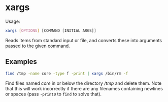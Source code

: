 # xargs

Usage:

```bash
xargs [OPTIONS] [COMMAND [INITIAL ARGS]]
```

Reads items from standard input or file, and converts these into arguments passed to the given command.

## Examples

```bash
find /tmp -name core -type f -print | xargs /bin/rm -f
```

Find files named _core_ in or below the directory _/tmp_ and delete them. Note that this will work incorrectly if there are any filenames containing newlines or spaces (pass `-print0` to `find` to solve that).

